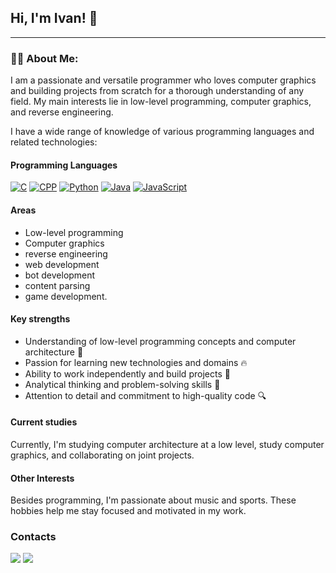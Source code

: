 ## Hi, I'm Ivan! 👋

---

### 👨‍💻 About Me:

I am a passionate and versatile programmer who loves computer graphics and building projects from scratch for a thorough understanding of any field. My main interests lie in low-level programming, computer graphics, and reverse engineering.

I have a wide range of knowledge of various programming languages and related technologies:

#### Programming Languages

[![C](https://img.shields.io/badge/-C-0D1117?style=for-the-badge&logo=c&logoColor=%23A8B9CC)]()
[![CPP](https://img.shields.io/badge/-C%2B%2B-0D1117?style=for-the-badge&logo=cplusplus&logoColor=%2300599C)]()
[![Python](https://img.shields.io/badge/-Python-0D1117?style=for-the-badge&logo=python&logoColor=%233776AB)]()
[![Java](https://img.shields.io/badge/-Java-0D1117?style=for-the-badge&logo=java&logoColor=%23ED8B00)]()
[![JavaScript](https://img.shields.io/badge/-JavaScript-0D1117?style=for-the-badge&logo=javascript&logoColor=%23F7DF1E)]()

#### Areas

- Low-level programming
- Computer graphics
- reverse engineering
- web development
- bot development
- content parsing
- game development.


#### Key strengths

- Understanding of low-level programming concepts and computer architecture 🧠
- Passion for learning new technologies and domains 🔥
- Ability to work independently and build projects 💪
- Analytical thinking and problem-solving skills 🧩
- Attention to detail and commitment to high-quality code 🔍

#### Current studies

Currently, I'm studying computer architecture at a low level, study computer graphics, and collaborating on joint projects.

#### Other Interests

Besides programming, I'm passionate about music and sports. These hobbies help me stay focused and motivated in my work.

### Contacts

[<img src="https://img.shields.io/badge/-Telegram-0D1117?style=for-the-badge&logo=telegram&logoColor=%2326A5E4"/>](https://t.me/Bocmopr)
[<img src="https://img.shields.io/badge/-Email-0D1117?style=for-the-badge&logo=gmail&logoColor=%23D14836"/>](mailto:ivanbujvol5@gmail.com)
